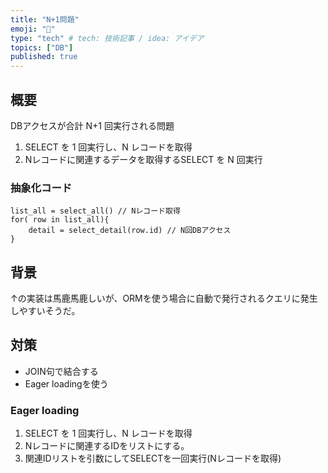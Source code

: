 ```yaml
---
title: "N+1問題"
emoji: "🐙"
type: "tech" # tech: 技術記事 / idea: アイデア
topics: ["DB"]
published: true
---
```


## 概要
DBアクセスが合計 N+1 回実行される問題

1. SELECT を 1 回実行し、N レコードを取得
1. Nレコードに関連するデータを取得するSELECT を N 回実行

### 抽象化コード
```
list_all = select_all() // Nレコード取得
for( row in list_all){
    detail = select_detail(row.id) // N回DBアクセス
}
```

## 背景
↑の実装は馬鹿馬鹿しいが、ORMを使う場合に自動で発行されるクエリに発生しやすいそうだ。

## 対策
* JOIN句で結合する
* Eager loadingを使う

### Eager loading
1. SELECT を 1 回実行し、N レコードを取得
1. Nレコードに関連するIDをリストにする。
1. 関連IDリストを引数にしてSELECTを一回実行(Nレコードを取得)